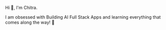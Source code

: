 Hi 👋, I'm Chitra. 

I am obsessed with Building AI Full Stack Apps and learning everything that comes along the way!  :robot:



